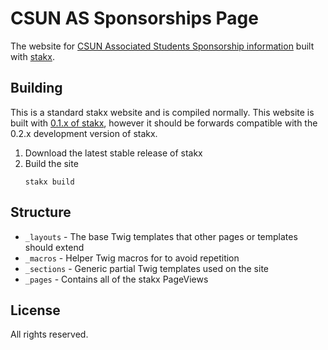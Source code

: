 # CSUN AS Sponsorships Page

The website for [CSUN Associated Students Sponsorship information](http://csunas.org/sponsorship/) built with [stakx](https://stakx.io/).

## Building

This is a standard stakx website and is compiled normally. This website is built with [0.1.x of stakx](https://github.com/stakx-io/stakx/releases), however it should be forwards compatible with the 0.2.x development version of stakx.

1. Download the latest stable release of stakx
2. Build the site   
   ```
   stakx build
   ```

## Structure

- `_layouts` - The base Twig templates that other pages or templates should extend
- `_macros` - Helper Twig macros for to avoid repetition
- `_sections` - Generic partial Twig templates used on the site
- `_pages` - Contains all of the stakx PageViews

## License

All rights reserved.
